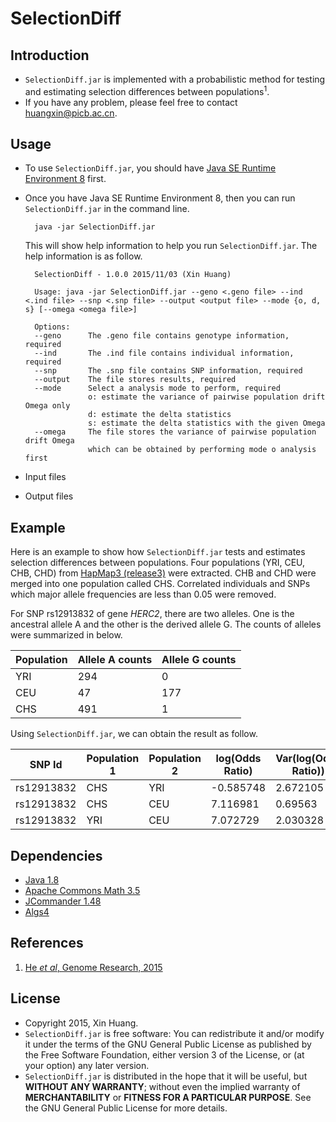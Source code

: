 # SelectionDiff

## Introduction
- `SelectionDiff.jar` is implemented with a probabilistic method for testing and estimating selection differences between populations<sup>1</sup>.
- If you have any problem, please feel free to contact huangxin@picb.ac.cn.

## Usage
- To use `SelectionDiff.jar`, you should have [Java SE Runtime Environment 8](http://www.oracle.com/technetwork/java/javase/downloads/jre8-downloads-2133155.html) first.
- Once you have Java SE Runtime Environment 8, then you can run `SelectionDiff.jar` in the command line.

		java -jar SelectionDiff.jar

	This will show help information to help you run `SelectionDiff.jar`. The help information is as follow.

		SelectionDiff - 1.0.0 2015/11/03 (Xin Huang)

		Usage: java -jar SelectionDiff.jar --geno <.geno file> --ind <.ind file> --snp <.snp file> --output <output file> --mode {o, d, s} [--omega <omega file>]

		Options:
		--geno		The .geno file contains genotype information, required
		--ind		The .ind file contains individual information, required
		--snp		The .snp file contains SNP information, required
		--output	The file stores results, required
		--mode		Select a analysis mode to perform, required
					o: estimate the variance of pairwise population drift Omega only
					d: estimate the delta statistics
					s: estimate the delta statistics with the given Omega
		--omega		The file stores the variance of pairwise population drift Omega
					which can be obtained by performing mode o analysis first
- Input files
- Output files

## Example
Here is an example to show how `SelectionDiff.jar` tests and estimates selection differences between populations. Four populations (YRI, CEU, CHB, CHD) from [HapMap3 (release3)](http://hapmap.ncbi.nlm.nih.gov/) were extracted. CHB and CHD were merged into one population called CHS. Correlated individuals and SNPs which major allele frequencies are less than 0.05 were removed.

For SNP rs12913832 of gene *HERC2*, there are two alleles. One is the ancestral allele A and the other is the derived allele G. The counts of alleles were summarized in below.

| Population | Allele A counts | Allele G counts |
| --- | --- | --- |
| YRI | 294 | 0   |
| CEU | 47  | 177 |
| CHS | 491 | 1   |

Using `SelectionDiff.jar`, we can obtain the result as follow.

| SNP Id | Population 1 | Population 2 | log(Odds Ratio) | Var(log(Odds Ratio)) | Var(Omega) | delta | p-value |
| ------ | ------------ | ------------ | --------------- | -------------------- | ---------- | ----- | ------- |
| rs12913832 | CHS      | YRI          | -0.585748       | 2.672105         | 3.852386   | 0.052587 | 0.818622 |
| rs12913832 | CHS      | CEU          | 7.116981        | 0.69563          | 1.875915   | 19.696884 | 9.0E-6  |
| rs12913832 | YRI      | CEU          | 7.072729        | 2.030328         | 2.935674   | 11.947648 | 5.47E-4 |

## Dependencies
- [Java 1.8](http://www.oracle.com/technetwork/java/javase/downloads/jdk8-downloads-2133151.html)
- [Apache Commons Math 3.5](https://commons.apache.org/proper/commons-math/index.html)
- [JCommander 1.48](http://mvnrepository.com/artifact/com.beust/jcommander/1.48)
- [Algs4](http://algs4.cs.princeton.edu/home/)

## References
1. [He *et al*, Genome Research, 2015](http://genome.cshlp.org/content/early/2015/10/13/gr.192336.115.abstract)

## License
- Copyright 2015, Xin Huang.
- `SelectionDiff.jar` is free software: You can redistribute it and/or modify it under the terms of the GNU General Public License as published by the Free Software Foundation, either version 3 of the License, or (at your option) any later version.
- `SelectionDiff.jar` is distributed in the hope that it will be useful, but **WITHOUT ANY WARRANTY**; without even the implied warranty of **MERCHANTABILITY** or **FITNESS FOR A PARTICULAR PURPOSE**. See the GNU General Public License for more details.